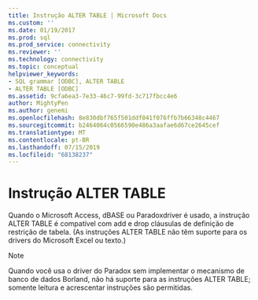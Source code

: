 ```yaml
---
title: Instrução ALTER TABLE | Microsoft Docs
ms.custom: ''
ms.date: 01/19/2017
ms.prod: sql
ms.prod_service: connectivity
ms.reviewer: ''
ms.technology: connectivity
ms.topic: conceptual
helpviewer_keywords:
- SQL grammar [ODBC], ALTER TABLE
- ALTER TABLE [ODBC]
ms.assetid: 9cfa6ea3-7e33-46c7-99fd-3c717fbcc4e6
author: MightyPen
ms.author: genemi
ms.openlocfilehash: 8e830dbf765f501ddf041f076ffb7b66348c4467
ms.sourcegitcommit: b2464064c0566590e486a3aafae6d67ce2645cef
ms.translationtype: MT
ms.contentlocale: pt-BR
ms.lasthandoff: 07/15/2019
ms.locfileid: "68138237"
---
```

# <a name="alter-table-statement"></a>Instrução ALTER TABLE
Quando o Microsoft Access, dBASE ou Paradoxdriver é usado, a instrução ALTER TABLE é compatível com add e drop cláusulas de definição de restrição de tabela. (As instruções ALTER TABLE não têm suporte para os drivers do Microsoft Excel ou texto.)  
  
> [!NOTE]  
>  Quando você usa o driver do Paradox sem implementar o mecanismo de banco de dados Borland, não há suporte para as instruções ALTER TABLE; somente leitura e acrescentar instruções são permitidas.
